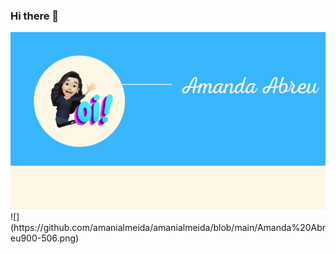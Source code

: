 ### Hi there 👋

<img src="https://github.com/amanialmeida/amanialmeida/blob/main/Amanda%20Abreu600-338.png">
![](https://github.com/amanialmeida/amanialmeida/blob/main/Amanda%20Abreu900-506.png)

<!--
**amanialmeida/amanialmeida** is a ✨ _special_ ✨ repository because its `README.md` (this file) appears on your GitHub profile.

Here are some ideas to get you started:

- 🔭 I’m currently working on ...
- 🌱 I’m currently learning ...
- 👯 I’m looking to collaborate on ...
- 🤔 I’m looking for help with ...
- 💬 Ask me about ...
- 📫 How to reach me: ...
- 😄 Pronouns: ...
- ⚡ Fun fact: ...
-->
